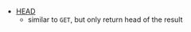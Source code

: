 - [HEAD](https://developer.mozilla.org/en-US/docs/Web/HTTP/Methods/HEAD)
  - similar to `GET`, but only return head of the result
